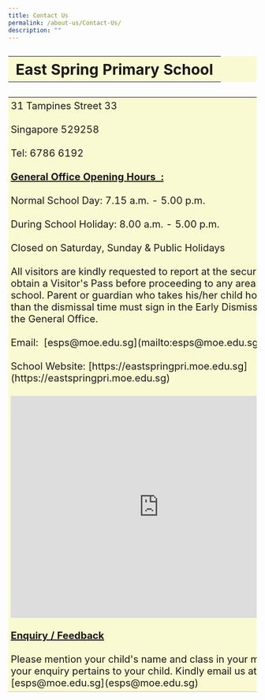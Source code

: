 ```yaml
---
title: Contact Us
permalink: /about-us/Contact-Us/
description: ""
---
```

<style>
table, th {
	background-color: lightgoldenrodyellow;
	font-size: 30px;
	
}
	td {
  border-bottom: 1px solid #CDC1A7;
	font-size: 20px;
	padding: 5px;
}
</style>

<table style="width:100%">
  <tbody><tr>
<th>
East Spring Primary School
		</th>
</tr></tbody></table><table style="width:100%">
  <tbody><tr>
<td>
31 Tampines Street 33
<br>
	<br>
Singapore 529258
<br><br>
Tel: 6786 6192
<br><br>
	<b><u>General Office Opening Hours&nbsp;&nbsp;:</u></b>
<br><br>
Normal School Day: 7.15 a.m. - 5.00 p.m.
<br><br>
During School Holiday: 8.00 a.m. - 5.00 p.m.
<br><br>
Closed on Saturday, Sunday &amp; Public Holidays
<br><br>
All visitors are kindly requested to report at the security post to obtain a Visitor's Pass before proceeding to any areas of the school. Parent or guardian who takes his/her child home earlier than the dismissal time must sign in the Early Dismissal Book in the General Office.
<br><br>
Email:&nbsp;&nbsp;[esps@moe.edu.sg](mailto:esps@moe.edu.sg)
<br><br>
School Website: [https://eastspringpri.moe.edu.sg](https://eastspringpri.moe.edu.sg)
<br><br>
<iframe loading="lazy" allowfullscreen="" style="border:0;" height="450" width="600" src="https://www.google.com/maps/embed?pb=!1m18!1m12!1m3!1d3988.706031179161!2d103.95965111475401!3d1.3529445990132476!2m3!1f0!2f0!3f0!3m2!1i1024!2i768!4f13.1!3m3!1m2!1s0x31da3ce2b0e87141%3A0x55d7eb3bd1a15628!2sEast%20Spring%20Primary%20School!5e0!3m2!1sen!2ssg!4v1677217759607!5m2!1sen!2ssg"></iframe>
<br><br>
	<b><u>Enquiry / Feedback</u></b>
<br><br>
Please mention your child's name and class in your message if your enquiry pertains to your child. Kindly email us at [esps@moe.edu.sg](esps@moe.edu.sg)
	<br>
		</td>
	</tr>
</tbody></table>